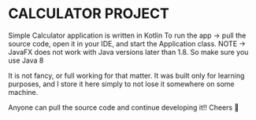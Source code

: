 # CALCULATOR PROJECT 

Simple Calculator application is written in Kotlin
To run the app -> pull the source code, open it in your IDE, and start the Application class.
NOTE -> JavaFX does not work with Java versions later than 1.8. So make sure you use Java 8

It is not fancy, or full working for that matter. It was built only for learning purposes, and I store it here 
simply to not lose it somewhere on some machine. 

Anyone can pull the source code and continue developing it!! Cheers 👋
